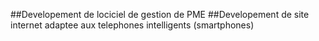 ##Developement de lociciel de gestion de PME
##Developement de site internet adaptee aux telephones intelligents (smartphones)
